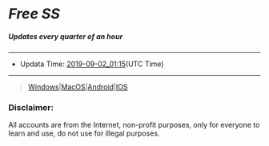 
# *Free SS*

##### Updates every quarter of an hour

---
* Updata Time: [2019-09-02_01:15](https://github.com/Geek-007/free-SS/blob/master/2019-09-02_01:15_FreeSS.txt)(UTC Time)
---

> [Windows](https://github.com/shadowsocks/shadowsocks-windows/releases)|[MacOS](https://github.com/shadowsocks/shadowsocks-iOS/releases)|[Android](https://github.com/shadowsocks/shadowsocks-android/releases)|[IOS](https://itunes.apple.com/us/app/shadowsocks/id665729974?ls=1&mt=8)

### Disclaimer:
All accounts are from the Internet, non-profit purposes, only for everyone to learn and use, do not use for illegal purposes.
<br>
